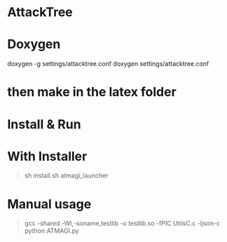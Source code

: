 # AttackTree

# Doxygen
doxygen -g settings/attacktree.conf
doxygen settings/attacktree.conf

# then make in the latex folder

# Install & Run

# With Installer
> sh install.sh
> atmagi_launcher

# Manual usage
> gcc -shared -Wl,-soname,testlib -o testlib.so -fPIC UtilsC.c -ljson-c
> python ATMAGI.py